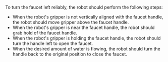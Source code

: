 To turn the faucet left reliably, the robot should perform the following steps:
- When the robot's gripper is not vertically aligned with the faucet handle, the robot should move gripper above the faucet handle.
- When the robot's gripper is near the faucet handle, the robot should grab hold of the faucet handle.
- When the robot's gripper is holding the faucet handle, the robot should turn the handle left to open the faucet.
- When the desired amount of water is flowing, the robot should turn the handle back to the original position to close the faucet.